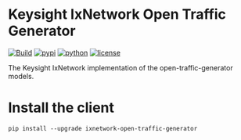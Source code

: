 # Keysight IxNetwork Open Traffic Generator
[![Build](https://github.com/open-traffic-generator/ixnetwork/workflows/Build/badge.svg)](https://github.com/open-traffic-generator/ixnetwork/actions)
[![pypi](https://img.shields.io/pypi/v/ixnetwork-open-traffic-generator.svg)](https://pypi.org/project/ixnetwork-open-traffic-generator)
[![python](https://img.shields.io/pypi/pyversions/ixnetwork-open-traffic-generator.svg)](https://pypi.python.org/pypi/ixnetwork-open-traffic-generator)
[![license](https://img.shields.io/badge/license-MIT-green.svg)](https://en.wikipedia.org/wiki/MIT_License)

The Keysight IxNetwork implementation of the open-traffic-generator models.

# Install the client
```
pip install --upgrade ixnetwork-open-traffic-generator
```



